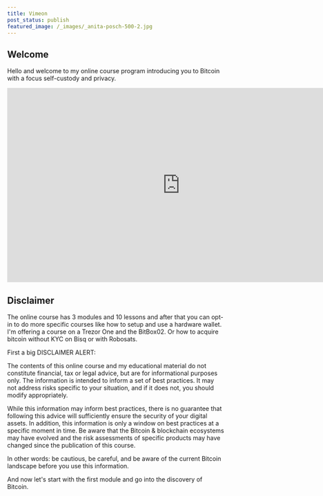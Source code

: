 ```yaml
---
title: Vimeon
post_status: publish
featured_image: /_images/_anita-posch-500-2.jpg
---
```


## Welcome 

Hello and welcome to my online course program introducing you to Bitcoin with a focus self-custody and privacy.

<iframe src="https://player.vimeo.com/video/843681904?h=25c7da34b8&amp;badge=0&amp;autopause=0&amp;player_id=0&amp;app_id=58479" width="800" height="450" frameborder="0" allow="autoplay; fullscreen; picture-in-picture" allowfullscreen title="What is KYC and AML"></iframe>

## Disclaimer

The online course has 3 modules and 10 lessons and after that you can opt-in to do more specific courses like how to setup and use a hardware wallet. I'm offering a course on a Trezor One and the BitBox02. Or how to acquire bitcoin without KYC on Bisq or with Robosats.

First a big DISCLAIMER ALERT:

The contents of this online course and my educational material do not constitute financial, tax or legal advice, but are for informational purposes only. The information is intended to inform a set of best practices. It may not address risks specific to your situation, and if it does not, you should modify appropriately. 

While this information may inform best practices, there is no guarantee that following this advice will sufficiently ensure the security of your digital assets. In addition, this information is only a window on best practices at a specific moment in time. Be aware that the Bitcoin & blockchain ecosystems may have evolved and the risk assessments of specific products may have changed since the publication of this course. 

In other words: be cautious, be careful, and be aware of the current Bitcoin landscape before you use this information.

And now let's start with the first module and go into the discovery of Bitcoin.